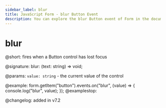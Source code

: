 ```yaml
---
sidebar_label: blur
title: JavaScript Form - blur Button Event 
description: You can explore the blur Button event of Form in the documentation of the DHTMLX JavaScript UI library. Browse developer guides and API reference, try out code examples and live demos, and download a free 30-day evaluation version of DHTMLX Suite 7.
---
```


# blur

@short: fires when a Button control has lost focus

@signature: blur: (text: string) => void;

@params:
`value: string` - the current value of the control

@example:
form.getItem("button").events.on("blur", (value) => {
    console.log("blur", value);
});
@examplestop:

@changelog: added in v7.2

